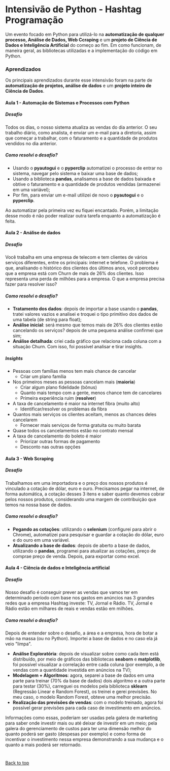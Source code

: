 # Intensivão de Python - Hashtag Programação
Um evento focado em Python para utilizá-lo na **automatização de qualquer processo, Análise de Dados, Web Ccraping** e um **projeto de Ciência de Dados e Inteligência Artificial** do começo ao fim. Em como funcionam, de maneira geral, as bibliotecas utilizadas e a implementação do código em Python. 

### Aprendizados
Os principais aprendizados durante esse intensivão foram na parte de **automatização de projetos, análise de dados** e um **projeto inteiro de Ciência de Dados**.
#### Aula 1 - **Automação de Sistemas e Processos com Python**
##### Desafio
Todos os dias, o nosso sistema atualiza as vendas do dia anterior. O seu trabalho diário, como analista, é enviar um e-mail para a diretoria, assim que começar a trabalhar, com o faturamento e a quantidade de produtos vendidos no dia anterior.
##### Como resolvi o desafio?
- Usando o **pyautogui** e o **pyperclip** automatizei o processo de entrar no sistema, navegar pelo sistema e baixar uma base de dados;
- Usando a biblioteca **pandas**, analisamos a base de dados baixada e obtive o faturamento e a quantidade de produtos vendidas (armazenei em uma variável);
- Por fim, para enviar um e-mail utilizei de novo o **pyautogui** e o **pyperclip**.

Ao automatizar pela primeira vez eu fiquei encantado. Porém, a limitação desse modo é não poder realizar outra tarefa enquanto a automatização é feita.

#### Aula 2 - **Análise de dados**
##### Desafio
Você trabalha em uma empresa de telecom e tem clientes de vários serviços diferentes, entre os principais: internet e telefone. O problema é que, analisando o histórico dos clientes dos últimos anos, você percebeu que a empresa está com Churn de mais de 26% dos clientes. Isso representa uma perda de milhões para a empresa. O que a empresa precisa fazer para resolver isso?
##### Como resolvi o desafio?
- **Tratamento dos dados**: depois de importar a base usando o **pandas**, tratei valores vazios e analisei e troquei o tipo primitivo dos dados de uma tabela (de string para float);
- **Análise inicial**: será mesmo que temos mais de 26% dos clientes estão cancelando os serviços? depois de uma pequena análise confirmei que sim;
- **Análise detalhada**: criei cada gráfico que relaciona cada coluna com a situação Churn. Com isso, foi possível analisar e tirar insights.
##### Insights
- Pessoas com famílias menos tem mais chance de cancelar
    - Criar um plano família
- Nos primeiros meses as pessoas cancelam mais (**maioria**)
    - Criar algum plano fidelidade (bônus)
    - Quanto mais tempo com a gente, menos chance tem de cancelares
    - Primeira experiência ruim (**resolver**)
- A taxa de cancelamento é maior na internet fibra (muito alto)
    - Identificar/resolver os problemas da fibra
- Quantos mais serviços os clientes aceitam, menos as chances deles cancelarem
    - Fornecer mais serviços de forma gratuita ou muito barata
- Quase todos os cancelamentos estão no contrato mensal
- A taxa de cancelamento do boleto é maior
    - Priorizar outras formas de pagamento
    - Desconto nas outras opções

#### Aula 3 - **Web Scraping**
##### Desafio
Trabalhamos em uma importadora e o preço dos nossos produtos é vinculado a cotação de dólar, euro e ouro. Precisamos pegar na internet, de forma automática, a cotação desses 3 itens e saber quanto devemos cobrar pelos nossos produtos, considerando uma margem de contribuição que temos na nossa base de dados.
##### Como resolvi o desafio?
- **Pegando as cotações**: utilizando o **selenium** (configurei para abrir o Chrome), automatizei para pesquisar e guardar a cotação do dólar, euro e do ouro em uma variável.
- **Atualizando a base de dados**: depois de aberto a base de dados, utilizando o **pandas**, programei para atualizar as cotações, preço de comprae preço de venda. Depois, para exportar como excel.

#### Aula 4 - **Ciência de dados e Inteligência artificial**
##### Desafio
Nosso desafio é conseguir prever as vendas que vamos ter em determinado período com base nos gastos em anúncios nas 3 grandes redes que a empresa Hashtag investe: TV, Jornal e Rádio. TV, Jornal e Rádio estão em milhares de reais e vendas estão em milhões.
##### Como resolvi o desafio?
Depois de entender sobre o desafio, a área e a empresa, hora de botar a mão na massa (ou no Python). Importei a base de dados e no caso ela já veio "limpa".
- **Análise Exploratória**: depois de visualizar sobre como cada item está distribuído, por meio de gráficos das bibliotecas **seaborn** e **matplotlib**, foi possível visualizar a correlação entre cada coluna (por exemplo, a de vendas com a quantidade investida em anúncios na TV);
- **Modelagem + Algoritmos**: agora, separei a base de dados em uma parte para treinar (70% da base de dados) dois algoritmo e a outra parte para testar (30%), carreguei os modelos pela biblioteca **sklearn** (Regressão Linear e Random Forest), os treinei e gerei previsões. No meu caso, o modelo Random Forest, obteve uma melhor precisão.
- **Realização das previsões de vendas**: com o modelo treinado, agora foi possível gerar previsões para cada caso de investimento em anúncios.

Informações como essas, poderiam ser usadas pela galera de marketing para saber onde investir mais ou até deixar de investir em um meio; pela galera do gerenciamento de custos para ter uma dimensão melhor do quanto poderá ser gasto (despesas por exemplo) e como forma de incentivar o investimento nessa empresa demonstrando a sua mudança e o quanto a mais poderá ser retornado.

#

<a href="#top">Back to top</a>
